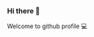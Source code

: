 ### Hi there 👋
Welcome to github profile :computer:

<!--
**AugustomcGuilherme/AugustomcGuilherme** is a ✨ _special_ ✨ repository because its `README.md` (this file) appears on your GitHub profile.

Here are some ideas to get you started:

- :book: Frequencia Universitaria...
- 🌱 Aspirante a programação, redes com foco em Cybersecurity ...
- 👯 I’m looking to collaborate on ...
- 🤔 I’m looking for help with ...
- 💬 Ask me about ...
- 📫 How to reach me: ...
- 😄 Pronouns: ...
- ⚡ Fun fact: ...
-->

